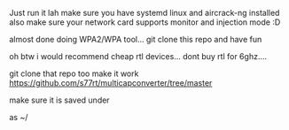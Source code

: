 Just run it lah
make sure you have systemd linux and aircrack-ng installed
also make sure your network card supports monitor and injection mode :D

almost done doing WPA2/WPA tool...
git clone this repo and have fun

oh btw i would recommend cheap rtl devices... dont buy rtl for 6ghz....


git clone that repo too make it work
https://github.com/s77rt/multicapconverter/tree/master

make sure it is saved under 


as ~/
